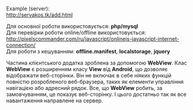 Example (server):<br/>
http://servakos.tk/add.html<br/>

Для основної роботи використовується: <b>php/mysql</b> <br/>
Для перевірки роботи online/offline використовується:<br/>
http://pixelscommander.com/ru/javascript/onlinejs-javascript-internet-connection/<br/>
Для роботи з кешуванням: <b>offline.manifest</b>, <b>localstorage</b>, <b>jquery</b><br/>


Частина клієнтського додатка зроблена за допомогою <b>WebView</b>.
Клас <b>WebView</b> є розширенням класу <b>View</b> від <b>Android</b>, що дозволяє відображати веб-сторінки.
Він не включає в себе ніяких функцій повністю розробленого веб-браузера, таких як елементи управління навігацією або адресний рядок. 
Все, що <b>WebView</b> робить, за замовчуванням, це показує веб-сторінку. І цього достатньо так як все навантаження направлене на сервер.
